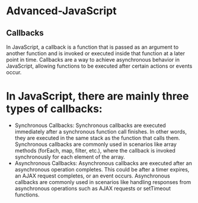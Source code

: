 # Advanced-JavaScript

## Callbacks
   In JavaScript, a callback is a function that is passed as an argument to another function and is invoked or executed inside that function at a later point in time. Callbacks are a way to achieve asynchronous behavior in JavaScript, allowing functions to be executed after certain actions or events occur.

# In JavaScript, there are mainly three types of callbacks:
- Synchronous Callbacks:
  Synchronous callbacks are executed immediately after a synchronous function call finishes. In other words, they are executed in the same stack as the function that     calls them. Synchronous callbacks are commonly used in scenarios like array methods (forEach, map, filter, etc.), where the callback is invoked synchronously for      each element of the array.
- Asynchronous Callbacks:
   Asynchronous callbacks are executed after an asynchronous operation completes. This could be after a timer expires, an AJAX request completes, or an event occurs.     Asynchronous callbacks are commonly used in scenarios like handling responses from asynchronous operations such as AJAX requests or setTimeout functions.